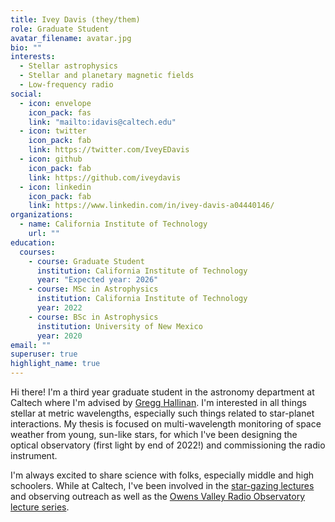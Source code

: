```yaml
---
title: Ivey Davis (they/them)
role: Graduate Student
avatar_filename: avatar.jpg
bio: ""
interests:
  - Stellar astrophysics
  - Stellar and planetary magnetic fields
  - Low-frequency radio
social:
  - icon: envelope
    icon_pack: fas
    link: "mailto:idavis@caltech.edu"
  - icon: twitter
    icon_pack: fab
    link: https://twitter.com/IveyEDavis
  - icon: github
    icon_pack: fab
    link: https://github.com/iveydavis
  - icon: linkedin
    icon_pack: fab
    link: https://www.linkedin.com/in/ivey-davis-a04440146/
organizations:
  - name: California Institute of Technology
    url: ""
education:
  courses:
    - course: Graduate Student
      institution: California Institute of Technology
      year: "Expected year: 2026"
    - course: MSc in Astrophysics
      institution: California Institute of Technology
      year: 2022
    - course: BSc in Astrophysics
      institution: University of New Mexico
      year: 2020
email: ""
superuser: true
highlight_name: true
---
```

Hi there! I'm a third year graduate student in the astronomy department at Caltech where I'm advised by [Gregg Hallinan](https://pma.caltech.edu/people/gregg-w-hallinan). I'm interested in all things stellar at metric wavelengths, especially such things related to star-planet interactions. My thesis is focused on multi-wavelength monitoring of space weather from young, sun-like stars, for which I've been designing the optical observatory (first light by end of 2022!) and commissioning the radio instrument.

I'm always excited to share science with folks, especially middle and high schoolers. While at Caltech, I've been involved in the [star-gazing lectures](https://www.youtube.com/watch?v=w8bZ7fBSmrA) and observing outreach as well as the [Owens Valley Radio Observatory](https://bishopvisitor.com/event/astronomy-lecture-series-cosmic-acoustics/) [lecture series](https://docs.google.com/presentation/d/1l73D4THHIxnWU40V0MQCLqNjcmZDG8wEX5XNsSXFR8Y/edit?usp=sharing).